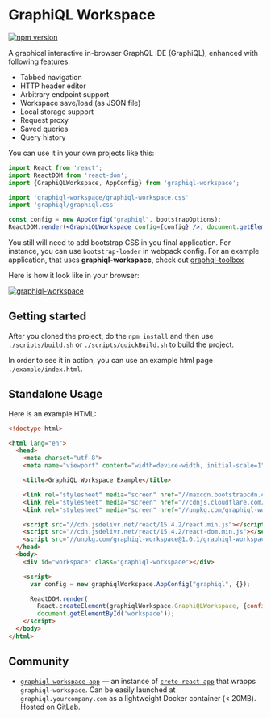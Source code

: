 # GraphiQL Workspace 

[![npm version](https://badge.fury.io/js/graphiql-workspace.svg)](https://badge.fury.io/js/graphiql-workspace)

A graphical interactive in-browser GraphQL IDE (GraphiQL), enhanced with following features:

* Tabbed navigation
* HTTP header editor
* Arbitrary endpoint support
* Workspace save/load (as JSON file)
* Local storage support
* Request proxy
* Saved queries
* Query history

You can use it in your own projects like this:

```jsx
import React from 'react';
import ReactDOM from 'react-dom';
import {GraphiQLWorkspace, AppConfig} from 'graphiql-workspace';

import 'graphiql-workspace/graphiql-workspace.css'
import 'graphiql/graphiql.css'

const config = new AppConfig("graphiql", bootstrapOptions);
ReactDOM.render(<GraphiQLWorkspace config={config} />, document.getElementById('graphiql-workspace'));
```

You still will need to add bootstrap CSS in you final application. For instance, you can use `bootstrap-loader` in webpack config. For an example application, that uses **graphiql-workspace**, check out [graphql-toolbox](http://toolbox.sangria-graphql.org/graphiql) 

Here is how it look like in your browser:

[![graphiql-workspace](https://raw.githubusercontent.com/OlegIlyenko/graphiql-workspace/master/screenshot.png)](http://toolbox.sangria-graphql.org/graphiql)

## Getting started

After you cloned the project, do the `npm install` and then use `./scripts/build.sh` or `./scripts/quickBuild.sh` to build the project.

In order to see it in action, you can use an example html page `./example/index.html`.  

## Standalone Usage

Here is an example HTML:

```html
<!doctype html>

<html lang="en">
  <head>
    <meta charset="utf-8">
    <meta name="viewport" content="width=device-width, initial-scale=1">

    <title>GraphiQL Workspace Example</title>

    <link rel="stylesheet" media="screen" href="//maxcdn.bootstrapcdn.com/bootstrap/latest/css/bootstrap.min.css">
    <link rel="stylesheet" media="screen" href="//cdnjs.cloudflare.com/ajax/libs/graphiql/0.9.3/graphiql.min.css">
    <link rel="stylesheet" media="screen" href="//unpkg.com/graphiql-workspace@1.0.1/graphiql-workspace.css">

    <script src="//cdn.jsdelivr.net/react/15.4.2/react.min.js"></script>
    <script src="//cdn.jsdelivr.net/react/15.4.2/react-dom.min.js"></script>
    <script src="//unpkg.com/graphiql-workspace@1.0.1/graphiql-workspace.js"></script>
  </head>
  <body>
    <div id="workspace" class="graphiql-workspace"></div>

    <script>
      var config = new graphiqlWorkspace.AppConfig("graphiql", {});

      ReactDOM.render(
        React.createElement(graphiqlWorkspace.GraphiQLWorkspace, {config: config}),
        document.getElementById('workspace'));
    </script>
  </body>
</html>
```

## Community

* [`graphiql-workspace-app`](https://gitlab.com/kachkaev/graphiql-workspace-app) — an instance of [`crete-react-app`](https://github.com/facebookincubator/create-react-app) that wrapps `graphiql-workspace`. Can be easily launched at `graphiql.yourcompany.com` as a lightweight Docker container (&lt;&nbsp;20MB). Hosted on GitLab.

